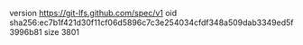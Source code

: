 version https://git-lfs.github.com/spec/v1
oid sha256:ec7b1f421d30f11cf06d5896c7c3e254034cfdf348a509dab3349ed5f3996b81
size 3801
